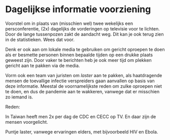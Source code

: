 # Dagelijkse informatie voorziening

Voorstel om in plaats van (misschien wel) twee wekelijks een persconferentie, (2x) dagelijks de vorderingen op televisie voor te lichten. Door de lange tussenpozen zakt de aandacht weg. Dit kan je ook terug zien in de statistieken. Wees dat voor.

Denk er ook aan om lokale media te gebruiken om gericht oproepen te doen als er besmette personen binnen bepaalde tijden op een drukke plaats geweest zijn. Door vaker te berichten heb je ook meer tijd om plekken gericht aan te pakken via de media.

Vorm ook een team van juristen om _laster_ aan te pakken, als haatdragende mensen de toevallige infectie verspreiders gaan aanvallen op basis van deze informatie. Meestal de voornamelijkste reden om zulke oproepen niet te doen, en dus de pandemie aan te wakkeren, vanwege dat er misschien zo iemand is.

Reden:

In Taiwan heeft men 2x per dag de CDC en CECC op TV. En daar zijn de mensen voorgelicht.

Puntje laster, vanwege ervaringen elders, met bijvoorbeeld HIV en Ebola.